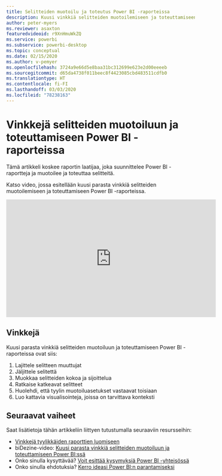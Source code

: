 ```yaml
---
title: Selitteiden muotoilu ja toteutus Power BI -raporteissa
description: Kuusi vinkkiä selitteiden muotoilemiseen ja toteuttamiseen Power BI -raportin visualisoinneissa Power BI Desktopissa tai Power BI -palvelussa.
author: peter-myers
ms.reviewer: asaxton
featuredvideoid: r9XnHmuWkZQ
ms.service: powerbi
ms.subservice: powerbi-desktop
ms.topic: conceptual
ms.date: 02/15/2020
ms.author: v-pemyer
ms.openlocfilehash: 3724a9e66d5e8baa31bc312699e623e2d00eeeeb
ms.sourcegitcommit: d65da4738f011beec8f4423085cbd483511cdfb0
ms.translationtype: HT
ms.contentlocale: fi-FI
ms.lasthandoff: 03/03/2020
ms.locfileid: "78238163"
---
```

# <a name="tips-to-format-and-implement-legends-in-power-bi-reports"></a>Vinkkejä selitteiden muotoiluun ja toteuttamiseen Power BI -raporteissa

Tämä artikkeli koskee raportin laatijaa, joka suunnittelee Power BI -raportteja ja muotoilee ja toteuttaa selitteitä.

Katso video, jossa esitellään kuusi parasta vinkkiä selitteiden muotoilemiseen ja toteuttamiseen Power BI -raporteissa.

<iframe width="560" height="315" src="https://www.youtube.com/embed/r9XnHmuWkZQ" frameborder="0" allowfullscreen></iframe>

## <a name="tips"></a>Vinkkejä

Kuusi parasta vinkkiä selitteiden muotoiluun ja toteuttamiseen Power BI -raporteissa ovat siis:

1. Lajittele selitteen muuttujat
1. Jäljittele selitettä
1. Muokkaa selitteiden kokoa ja sijoittelua
1. Ratkaise katkeavat selitteet
1. Huolehdi, että tyylin muotoiluasetukset vastaavat toisiaan
1. Luo kattavia visualisointeja, joissa on tarvittava konteksti

## <a name="next-steps"></a>Seuraavat vaiheet

Saat lisätietoja tähän artikkeliin liittyen tutustumalla seuraaviin resursseihin:

- [Vinkkejä tyylikkäiden raporttien luomiseen](../power-bi-reports-tips-and-tricks-for-creating.md)
- biDezine-video: [Kuusi parasta vinkkiä selitteiden muotoiluun ja toteuttamiseen Power BI:ssä](https://www.youtube.com/watch?v=r9XnHmuWkZQ)
- Onko sinulla kysyttävää? [Voit esittää kysymyksiä Power BI -yhteisössä](https://community.powerbi.com/)
- Onko sinulla ehdotuksia? [Kerro ideasi Power BI:n parantamiseksi](https://ideas.powerbi.com)

